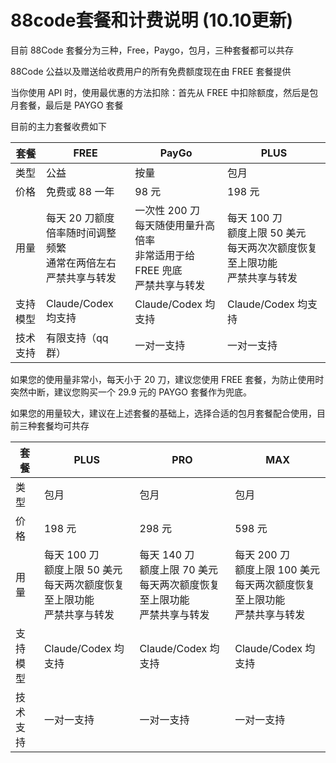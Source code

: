# 88code套餐和计费说明 (10.10更新)

目前 88Code 套餐分为三种，Free，Paygo，包月，三种套餐都可以共存

88Code 公益以及赠送给收费用户的所有免费额度现在由 FREE 套餐提供

当你使用 API 时，使用最优惠的方法扣除：首先从 FREE 中扣除额度，然后是包月套餐，最后是 PAYGO 套餐

目前的主力套餐收费如下

| 套餐     | FREE                                                         | PayGo                                                        | PLUS                                                         |
| -------- | ------------------------------------------------------------ | ------------------------------------------------------------ | ------------------------------------------------------------ |
| 类型     | 公益                                                         | 按量                                                         | 包月                                                         |
| 价格     | 免费或 88 一年                                               | 98 元                                                        | 198 元                                                       |
| 用量     | 每天 20 刀额度<br />倍率随时间调整频繁<br />通常在两倍左右<br />严禁共享与转发 | 一次性 200 刀<br />每天随使用量升高倍率<br />非常适用于给 FREE 兜底<br />严禁共享与转发 | 每天 100 刀<br />额度上限 50 美元<br />每天两次次额度恢复至上限功能<br />严禁共享与转发 |
| 支持模型 | Claude/Codex 均支持                                          | Claude/Codex 均支持                                          | Claude/Codex 均支持                                          |
| 技术支持 | 有限支持（qq 群）                                            | 一对一支持                                                   | 一对一支持                                                   |



如果您的使用量非常小，每天小于 20 刀，建议您使用 FREE 套餐，为防止使用时突然中断，建议您购买一个 29.9 元的 PAYGO 套餐作为兜底。

如果您的用量较大，建议在上述套餐的基础上，选择合适的包月套餐配合使用，目前三种套餐均可共存

| 套餐     | PLUS                                                         | PRO                                                          | MAX                                                          |
| -------- | ------------------------------------------------------------ | ------------------------------------------------------------ | ------------------------------------------------------------ |
| 类型     | 包月                                                         | 包月                                                         | 包月                                                         |
| 价格     | 198 元                                                       | 298 元                                                       | 598 元                                                       |
| 用量     | 每天 100 刀<br />额度上限 50 美元<br />每天两次额度恢复至上限功能<br />严禁共享与转发 | 每天 140 刀<br />额度上限 70 美元<br />每天两次额度恢复至上限功能<br />严禁共享与转发 | 每天 200 刀<br />额度上限 100 美元<br />每天两次额度恢复至上限功能<br />严禁共享与转发 |
| 支持模型 | Claude/Codex 均支持                                          | Claude/Codex 均支持                                          | Claude/Codex 均支持                                          |
| 技术支持 | 一对一支持                                                   | 一对一支持                                                   | 一对一支持                                                   |

